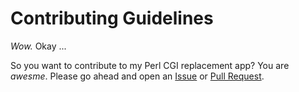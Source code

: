 # Contributing Guidelines

*Wow.*  Okay ...

So you want to contribute to my Perl CGI replacement app?
You are *awesme*.  Please go ahead and open an [Issue](https://github.com/cantremember/node-sleepbot-cgi/issues)
or [Pull Request](https://github.com/cantremember/node-sleepbot-cgi/pulls).

